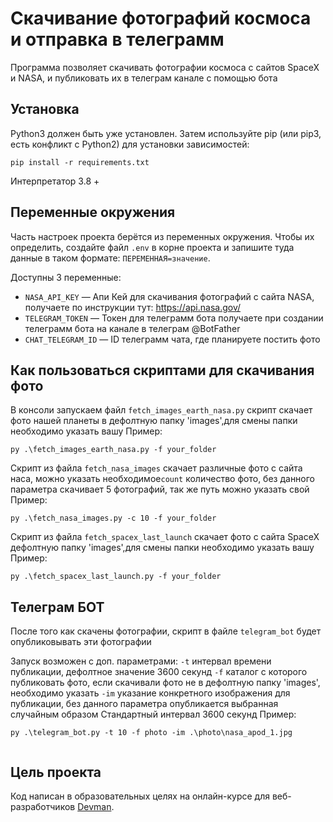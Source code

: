 # Скачивание фотографий космоса и отправка в телеграмм #

Программа позволяет скачивать фотографии космоса с сайтов SpaceX и NASA, и публиковать их в телеграм канале с помощью
бота

## Установка ##

Python3 должен быть уже установлен. Затем используйте pip (или pip3, есть конфликт с Python2) для установки
зависимостей:

```
pip install -r requirements.txt
```

Интерпретатор 3.8 +

## Переменные окружения

Часть настроек проекта берётся из переменных окружения. Чтобы их определить, создайте файл `.env` в корне проекта и
запишите туда данные в таком формате: `ПЕРЕМЕННАЯ=значение`.

Доступны 3 переменные:

- `NASA_API_KEY` — Апи Кей для скачивания фотографий с сайта NASA, получаете по инструкции тут: https://api.nasa.gov/
- `TELEGRAM_TOKEN` — Токен для телеграмм бота получаете при создании телеграмм бота на канале в телеграм @BotFather
- `CHAT_TELEGRAM_ID` — ID телеграмм чата, где планируете постить фото

## Как пользоваться скриптами для скачивания фото ##

В консоли запускаем файл `fetch_images_earth_nasa.py` скрипт скачает фото нашей планеты в дефолтную папку 'images',для смены папки необходимо указать вашу 
Пример:

```
py .\fetch_images_earth_nasa.py -f your_folder
```

Скрипт из файла `fetch_nasa_images` скачает различные фото с сайта наса, можно указать необходимое`count` количество
фото, без данного параметра скачивает 5 фотографий, так же путь можно указать свой
Пример:

```
py .\fetch_nasa_images.py -c 10 -f your_folder
```

Скрипт из файла `fetch_spacex_last_launch` скачает фото с сайта SpaceX дефолтную папку 'images',для смены папки необходимо указать вашу 
Пример:

```
py .\fetch_spacex_last_launch.py -f your_folder     
```

## Телеграм БОТ

После того как скачены фотографии, скрипт в файле  `telegram_bot` будет опубликовывать эти фотографии

Запуск возможен с доп. параметрами:
`-t` интервал времени публикации, дефолтное значение 3600 секунд
`-f` каталог с которого публиковать фото, если скачивали фото не в дефолтную папку 'images', необходимо указать
`-im` указание конкретного изображения для публикации, без данного параметра опубликается выбранная случайным образом
Стандартный интервал 3600 секунд
Пример:

```
py .\telegram_bot.py -t 10 -f photo -im .\photo\nasa_apod_1.jpg
   
```

## Цель проекта ##

Код написан в образовательных целях на онлайн-курсе для веб-разработчиков [Devman](https://dvmn.org).
